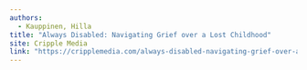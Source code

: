 ```yaml
---
authors:
  - Kauppinen, Hilla
title: "Always Disabled: Navigating Grief over a Lost Childhood"
site: Cripple Media
link: "https://cripplemedia.com/always-disabled-navigating-grief-over-a-lost-childhood"
---
```

